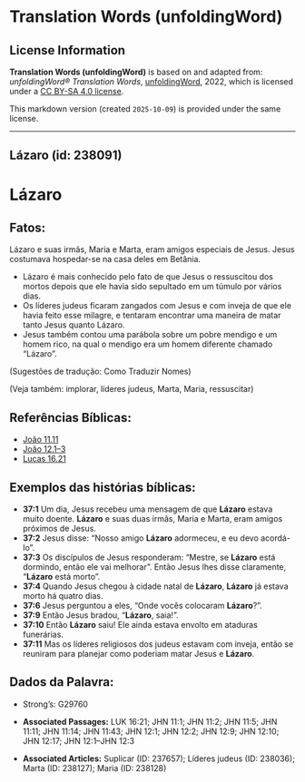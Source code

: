 # Translation Words (unfoldingWord)

## License Information

**Translation Words (unfoldingWord)** is based on and adapted from: _unfoldingWord® Translation Words_, [unfoldingWord](https://unfoldingword.org/utw), 2022, which is licensed under a [CC BY-SA 4.0 license](https://creativecommons.org/licenses/by-sa/4.0/legalcode.en).

This markdown version (created `2025-10-09`) is provided under the same license.



--------------------------------

## Lázaro (id: 238091)

Lázaro
======

Fatos:
------

Lázaro e suas irmãs, Maria e Marta, eram amigos especiais de Jesus. Jesus costumava hospedar\-se na casa deles em Betânia.

* Lázaro é mais conhecido pelo fato de que Jesus o ressuscitou dos mortos depois que ele havia sido sepultado em um túmulo por vários dias.
* Os líderes judeus ficaram zangados com Jesus e com inveja de que ele havia feito esse milagre, e tentaram encontrar uma maneira de matar tanto Jesus quanto Lázaro.
* Jesus também contou uma parábola sobre um pobre mendigo e um homem rico, na qual o mendigo era um homem diferente chamado “Lázaro”.

(Sugestões de tradução: Como Traduzir Nomes)

(Veja também: implorar, líderes judeus, Marta, Maria, ressuscitar)

Referências Bíblicas:
---------------------

* [João 11\.11](https://ref.ly/John11:11)
* [João 12\.1–3](https://ref.ly/John12:1-John12:3)
* [Lucas 16\.21](https://ref.ly/Luke16:21)

Exemplos das histórias bíblicas:
--------------------------------

* **37:1** Um dia, Jesus recebeu uma mensagem de que **Lázaro** estava muito doente. **Lázaro** e suas duas irmãs, Maria e Marta, eram amigos próximos de Jesus.
* **37:2** Jesus disse: “Nosso amigo **Lázaro** adormeceu, e eu devo acordá\-lo”.
* **37:3** Os discípulos de Jesus responderam: “Mestre, se **Lázaro** está dormindo, então ele vai melhorar”. Então Jesus lhes disse claramente, “**Lázaro** está morto”.
* **37:4** Quando Jesus chegou à cidade natal de **Lázaro**, **Lázaro** já estava morto há quatro dias.
* **37:6** Jesus perguntou a eles, “Onde vocês colocaram **Lázaro**?”.
* **37:9** Então Jesus bradou, “**Lázaro**, saia!”.
* **37:10** Então **Lázaro** saiu! Ele ainda estava envolto em ataduras funerárias.
* **37:11** Mas os líderes religiosos dos judeus estavam com inveja, então se reuniram para planejar como poderiam matar Jesus e **Lázaro**.

Dados da Palavra:
-----------------

* Strong’s: G29760

* **Associated Passages:** LUK 16:21; JHN 11:1; JHN 11:2; JHN 11:5; JHN 11:11; JHN 11:14; JHN 11:43; JHN 12:1; JHN 12:2; JHN 12:9; JHN 12:10; JHN 12:17; JHN 12:1–JHN 12:3
* **Associated Articles:** Suplicar (ID: 237657); Líderes judeus (ID: 238036); Marta (ID: 238127); Maria (ID: 238128)

